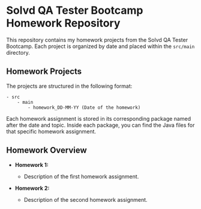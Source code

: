 # Solvd QA Tester Bootcamp Homework Repository

This repository contains my homework projects from the Solvd QA Tester Bootcamp. Each project is organized by date and placed within the `src/main` directory. 

## Homework Projects

The projects are structured in the following format:

```
- src
    - main
        - homework_DD-MM-YY (Date of the homework)
```

Each homework assignment is stored in its corresponding package named after the date and topic. Inside each package, you can find the Java files for that specific homework assignment.

## Homework Overview

- **Homework 1:**
    - Description of the first homework assignment.

- **Homework 2:**
    - Description of the second homework assignment.
